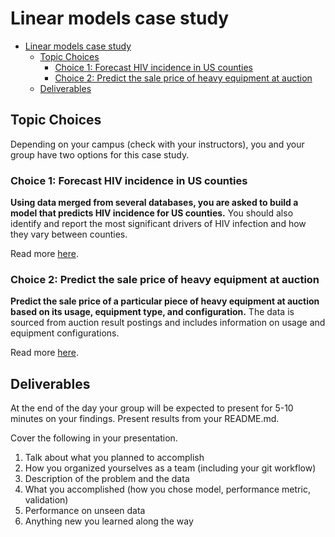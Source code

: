 # Linear models case study

- [Linear models case study](#linear-models-case-study)
  - [Topic Choices](#topic-choices)
    - [Choice 1: Forecast HIV incidence in US counties](#choice-1-forecast-hiv-incidence-in-us-counties)
    - [Choice 2: Predict the sale price of heavy equipment at auction](#choice-2-predict-the-sale-price-of-heavy-equipment-at-auction)
  - [Deliverables](#deliverables)

## Topic Choices

Depending on your campus (check with your instructors), you and your group have 
two options for this case study.


### Choice 1: Forecast HIV incidence in US counties

**Using data merged from several databases, you are asked to build a model that
predicts HIV incidence for US counties.**  You should also identify and report
the most significant drivers of HIV infection and how they vary between counties.

Read more [here](./forecast_HIV_infections/README.md).


### Choice 2: Predict the sale price of heavy equipment at auction

**Predict the sale price of a particular piece of heavy equipment at auction based
on its usage, equipment type, and configuration.**  The data is sourced from auction
result postings and includes information on usage and equipment configurations.

Read more [here](./predict_auction_price/README.md).


## Deliverables

At the end of the day your group will be expected to present for 5-10
minutes on your findings.  Present results from your README.md.

Cover the following in your presentation.

   1. Talk about what you planned to accomplish
   2. How you organized yourselves as a team (including your git workflow)
   3. Description of the problem and the data
   4. What you accomplished (how you chose model, performance metric, validation)
   5. Performance on unseen data
   5. Anything new you learned along the way
